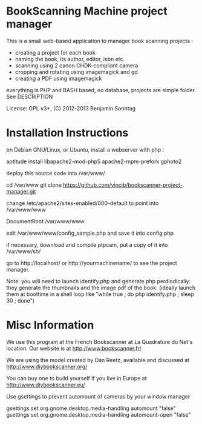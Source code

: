 BookScanning Machine project manager
====================================

This is a small web-based application to manager book scanning projects : 

- creating a project for each book
- naming the book, its author, editor, isbn etc.
- scanning using 2 canon CHDK-compliant camera 
- cropping and rotating using imagemagick and gd
- creating a PDF using imagemagick

everything is PHP and BASH based, no database, projects are simple folder. See DESCRIPTION

License: GPL v3+, 
(C) 2012-2013 Benjamin Sonntag <benjamin at sonntag dot fr>



Installation Instructions
=========================

on Debian GNU/Linux, or Ubuntu, install a webserver with php : 

 aptitude install libapache2-mod-php5 apache2-mpm-prefork gphoto2

deploy this source code into /var/www/ 

 cd /var/www
 git clone https://github.com/vincib/bookscanner-project-manager.git

change /etc/apache2/sites-enabled/000-default to point into  /var/www/www

 DocumentRoot /var/www/www

edit /var/www/www/config_sample.php and save it into config.php

if necessary, download and compile ptpcam, put a copy of it into /var/www/sh/

go to http://localhost/ or http://yourmachinename/ to see the project manager.

Note: you will need to launch identify.php and generate.php perdiodically: they generate the thumbnails and the image pdf of the book. (ideally launch them at boottime in a shell loop like  "while true ; do php identify.php ; sleep 30 ; done")


Misc Information
================

We use this program at the French Bookscanner at La Quadrature du Net's location. Our website is at http://www.bookscanner.fr/

We are using the model created by Dan Reetz, available and discussed at http://www.diybookscanner.org/

You can buy one to build yourself if you live in Europe at http://www.diybookscanner.eu/

Use gsettings to prevent automount of cameras by your window manager

gsettings set org.gnome.desktop.media-handling automount "false"
gsettings set org.gnome.desktop.media-handling automount-open "false"
